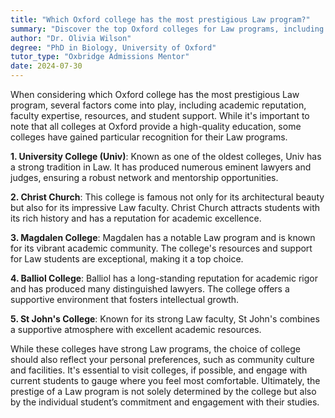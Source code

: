 ```yaml
---
title: "Which Oxford college has the most prestigious Law program?"
summary: "Discover the top Oxford colleges for Law programs, including University College, Christ Church, Magdalen, Balliol, and St John's, known for excellence and support."
author: "Dr. Olivia Wilson"
degree: "PhD in Biology, University of Oxford"
tutor_type: "Oxbridge Admissions Mentor"
date: 2024-07-30
---
```


When considering which Oxford college has the most prestigious Law program, several factors come into play, including academic reputation, faculty expertise, resources, and student support. While it's important to note that all colleges at Oxford provide a high-quality education, some colleges have gained particular recognition for their Law programs.

**1. University College (Univ)**: Known as one of the oldest colleges, Univ has a strong tradition in Law. It has produced numerous eminent lawyers and judges, ensuring a robust network and mentorship opportunities.

**2. Christ Church**: This college is famous not only for its architectural beauty but also for its impressive Law faculty. Christ Church attracts students with its rich history and has a reputation for academic excellence.

**3. Magdalen College**: Magdalen has a notable Law program and is known for its vibrant academic community. The college's resources and support for Law students are exceptional, making it a top choice.

**4. Balliol College**: Balliol has a long-standing reputation for academic rigor and has produced many distinguished lawyers. The college offers a supportive environment that fosters intellectual growth.

**5. St John's College**: Known for its strong Law faculty, St John's combines a supportive atmosphere with excellent academic resources.

While these colleges have strong Law programs, the choice of college should also reflect your personal preferences, such as community culture and facilities. It's essential to visit colleges, if possible, and engage with current students to gauge where you feel most comfortable. Ultimately, the prestige of a Law program is not solely determined by the college but also by the individual student’s commitment and engagement with their studies.
    